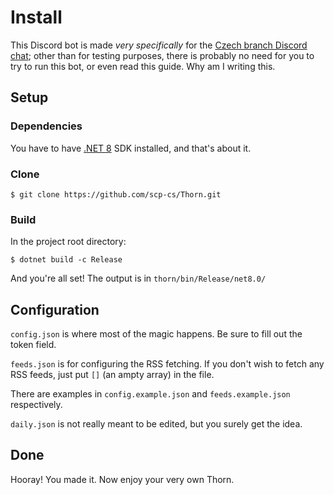 # Install

This Discord bot is made *very specifically* for the [Czech branch Discord chat](https://discord.gg/ZAdfEJ4); other than for testing purposes,
there is probably no need for you to try to run this bot, or even read this guide. Why am I writing this.

## Setup

### Dependencies
You have to have [.NET 8](https://dotnet.microsoft.com/download/dotnet/8.0) SDK installed, and that's about it.

### Clone
```shell
$ git clone https://github.com/scp-cs/Thorn.git
```

### Build
In the project root directory:
```shell
$ dotnet build -c Release
```
And you're all set! The output is in `thorn/bin/Release/net8.0/`

## Configuration
`config.json` is where most of the magic happens. Be sure to fill out the token field.

`feeds.json` is for configuring the RSS fetching. If you don't wish to fetch any RSS
feeds, just put `[]` (an ampty array) in the file.

There are examples in `config.example.json` and `feeds.example.json` respectively. 

`daily.json` is not really meant to be edited, but you surely get the idea.

## Done

Hooray! You made it. Now enjoy your very own Thorn. 
